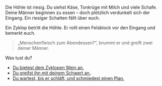 <!-- Höhle -- Polyphem betritt die Höhle -->

Die Höhle ist riesig. Du siehst Käse, Tonkrüge mit Milch und viele Schafe. Deine Männer beginnen zu essen – doch plötzlich verdunkelt sich der Eingang. Ein riesiger Schatten fällt über euch.

Ein Zyklop betritt die Höhle. Er rollt einen Felsblock vor den Eingang und bemerkt euch.

> „Menschenfleisch zum Abendessen?“, brummt er und greift zwei deiner Männer.

<script>
    crew_count -= 2;
    polyphem_awake = true;
    exit_blocked = true;
</script>

Was tust du?

- [Du bietest dem Zyklopen Wein an.](5)
- [Du greifst ihn mit deinem Schwert an.](6)
- [Du wartest, bis er schläft, und schmiedest einen Plan.](7)
